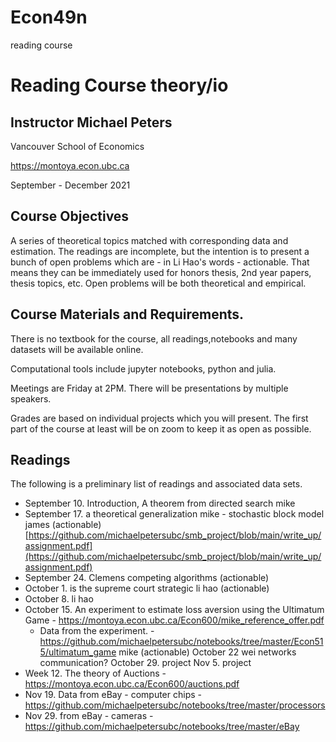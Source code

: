 # Econ49n
reading course
# Reading Course theory/io
## Instructor Michael Peters
Vancouver School of Economics

https://montoya.econ.ubc.ca

September - December 2021

## Course Objectives

A series of theoretical topics matched with corresponding data and estimation.  The readings are incomplete, but the intention is to present a bunch of open problems which are - in Li Hao's words - actionable.  That means they can be immediately used for honors thesis, 2nd year papers, thesis topics, etc.  Open problems will be both theoretical and empirical.
## Course Materials and Requirements.

There is no textbook for the course, all readings,notebooks and many datasets will be available online.

Computational tools include jupyter notebooks, python and julia.

Meetings are Friday at 2PM.  There will be presentations by multiple speakers.

Grades are based on individual projects which you will present.  The first part of the course at least will be on zoom to keep it as open as possible.


## Readings
The following is a preliminary list of readings and associated data sets. 

* September 10. Introduction, A theorem from directed search mike
* September 17. a theoretical generalization mike  - stochastic block model james (actionable) [https://github.com/michaelpetersubc/smb_project/blob/main/write_up/assignment.pdf](https://github.com/michaelpetersubc/smb_project/blob/main/write_up/assignment.pdf)
* September 24. Clemens competing algorithms (actionable)
* October 1. is the supreme court strategic li hao (actionable)
* October 8. li hao
* October 15. An experiment to estimate loss aversion using the Ultimatum Game - https://montoya.econ.ubc.ca/Econ600/mike_reference_offer.pdf
    * Data from the experiment. - https://github.com/michaelpetersubc/notebooks/tree/master/Econ515/ultimatum_game mike (actionable)
  October 22 wei networks communication?
  October 29. project
  Nov 5. project
* Week 12. The theory of Auctions - https://montoya.econ.ubc.ca/Econ600/auctions.pdf
* Nov 19. Data from eBay - computer chips - https://github.com/michaelpetersubc/notebooks/tree/master/processors
* Nov 29. from eBay - cameras - https://github.com/michaelpetersubc/notebooks/tree/master/eBay

